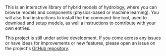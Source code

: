This is an interactive library of hybrid models of hydrology, where you can browse models and components (physics-based or machine learning). You will also find instructions to install the the command-line tool, used to download and setup models, as well a instructions to contribute with your own entries.

This project is still under active development. If you come across any issues or have ideas for improvements or new features, please open an issue on the project's [GitHub repository](https://github.com/CHANGE-EPFL/frame-project/issues).
